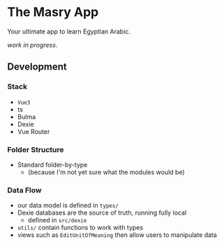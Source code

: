 # The Masry App

Your ultimate app to learn Egyptian Arabic.

*work in progress*.

## Development

### Stack

- `Vue3`
- ts
- Bulma
- Dexie
- Vue Router


### Folder Structure

- Standard folder-by-type
    - (because I'm not yet sure what the modules would be)


### Data Flow

- our data model is defined in `types/`
- Dexie databases are the source of truth, running fully local
    - defined in `src/dexie`
- `utils/` contain functions to work with types
- views such as `EditUnitOfMeaning` then allow users to manipulate data